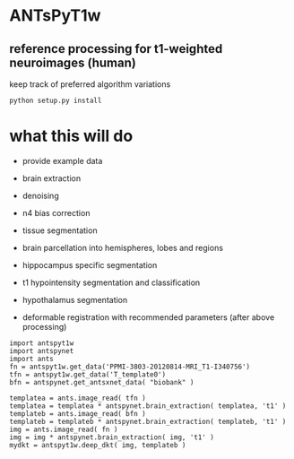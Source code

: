 # ANTsPyT1w

## reference processing for t1-weighted neuroimages (human)

keep track of preferred algorithm variations

```
python setup.py install
```

# what this will do

* provide example data

* brain extraction

* denoising

* n4 bias correction

* tissue segmentation

* brain parcellation into hemispheres, lobes and regions

* hippocampus specific segmentation

* t1 hypointensity segmentation and classification

* hypothalamus segmentation

* deformable registration with recommended parameters (after above processing)


```
import antspyt1w
import antspynet
import ants
fn = antspyt1w.get_data('PPMI-3803-20120814-MRI_T1-I340756')
tfn = antspyt1w.get_data('T_template0')
bfn = antspynet.get_antsxnet_data( "biobank" )

templatea = ants.image_read( tfn )
templatea = templatea * antspynet.brain_extraction( templatea, 't1' )
templateb = ants.image_read( bfn )
templateb = templateb * antspynet.brain_extraction( templateb, 't1' )
img = ants.image_read( fn )
img = img * antspynet.brain_extraction( img, 't1' )
mydkt = antspyt1w.deep_dkt( img, templateb )
```
